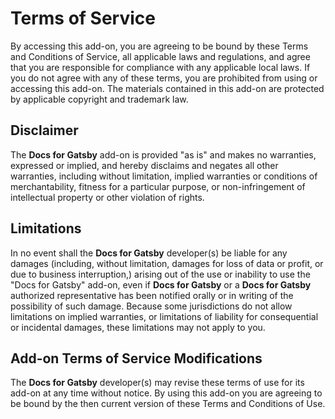 # Terms of Service

By accessing this add-on, you are agreeing to be bound by these Terms and Conditions of Service, all applicable laws and regulations, and agree that you are responsible for compliance with any applicable local laws. If you do not agree with any of these terms, you are prohibited from using or accessing this add-on. The materials contained in this add-on are protected by applicable copyright and trademark law.

## Disclaimer

The **Docs for Gatsby** add-on is provided "as is" and makes no warranties, expressed or implied, and hereby disclaims and negates all other warranties, including without limitation, implied warranties or conditions of merchantability, fitness for a particular purpose, or non-infringement of intellectual property or other violation of rights. 

## Limitations

In no event shall the **Docs for Gatsby** developer(s) be liable for any damages (including, without limitation, damages for loss of data or profit, or due to business interruption,) arising out of the use or inability to use the "Docs for Gatsby" add-on, even if **Docs for Gatsby** or a **Docs for Gatsby** authorized representative has been notified orally or in writing of the possibility of such damage. Because some jurisdictions do not allow limitations on implied warranties, or limitations of liability for consequential or incidental damages, these limitations may not apply to you.

## Add-on Terms of Service Modifications

The **Docs for Gatsby** developer(s) may revise these terms of use for its add-on at any time without notice. By using this add-on you are agreeing to be bound by the then current version of these Terms and Conditions of Use.
